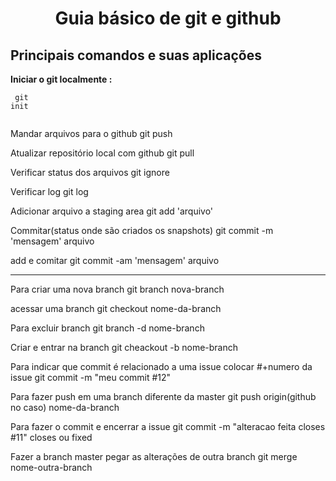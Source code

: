 # <center>Guia básico de git e github</center>

## Principais comandos e suas aplicações


**Iniciar o git localmente :**<br>
<code>
&nbsp;<br>
git init<br>
&nbsp;
</code>



Mandar arquivos para o github
git push

Atualizar repositório local com github
git pull

Verificar status dos arquivos
git ignore

Verificar log
git log

Adicionar arquivo a staging area
git add 'arquivo'

Commitar(status onde são criados os snapshots)
git commit -m 'mensagem' arquivo

add e comitar
git commit -am 'mensagem' arquivo


-------------------------

Para criar uma nova branch
git branch nova-branch

acessar uma branch
git checkout nome-da-branch

Para excluir branch
git branch -d nome-branch

Criar e entrar na branch
git cheackout -b nome-branch

Para indicar que commit é relacionado a uma issue colocar #+numero da issue
git commit -m "meu commit #12"

Para fazer push em uma branch diferente da master
git push origin(github no caso) nome-da-branch

Para fazer o commit e encerrar a issue
git commit -m "alteracao feita closes #11"
closes ou fixed

Fazer a branch master pegar as alterações de outra branch
git merge nome-outra-branch